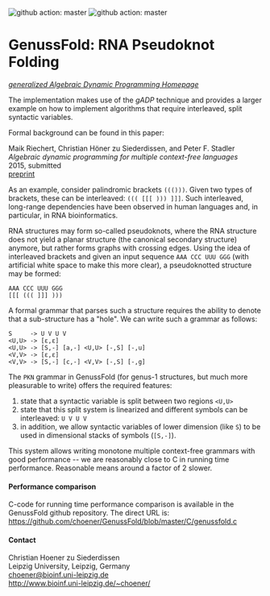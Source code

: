 ![github action: master](https://github.com/choener/GenussFold/actions/workflows/ci.yml/badge.svg)
![github action: master](https://github.com/choener/GenussFold/actions/workflows/hackage.yml/badge.svg)

# GenussFold: RNA Pseudoknot Folding

[*generalized Algebraic Dynamic Programming Homepage*](http://www.bioinf.uni-leipzig.de/Software/gADP/)

The implementation makes use of the *gADP* technique and provides a larger
example on how to implement algorithms that require interleaved, split
syntactic variables.

Formal background can be found in this paper:

Maik Riechert, Christian Höner zu Siederdissen, and Peter F. Stadler  
*Algebraic dynamic programming for multiple context-free languages*  
2015, submitted  
[preprint](http://www.bioinf.uni-leipzig.de/Software/gADP/preprints/rie-hoe-2015.pdf)  



As an example, consider palindromic brackets `((()))`. Given two types of
brackets, these can be interleaved: `((( [[[ ))) ]]]`. Such interleaved,
long-range dependencies have been observed in human languages and, in
particular, in RNA bioinformatics.

RNA structures may form so-called pseudoknots, where the RNA structure does not
yield a planar structure (the canonical secondary structure) anymore, but
rather forms graphs with crossing edges. Using the idea of interleaved brackets
and given an input sequence `AAA CCC UUU GGG` (with artificial white space to
make this more clear), a pseudoknotted structure may be formed:

```
AAA CCC UUU GGG  
[[[ ((( ]]] )))
```

A formal grammar that parses such a structure requires the ability to denote
that a sub-structure has a "hole". We can write such a grammar as follows:

```
S     -> U V U V  
<U,U> -> [ε,ε]  
<U,U> -> [S,-] [a,-] <U,U> [-,S] [-,u]  
<V,V> -> [ε,ε]  
<V,V> -> [S,-] [c,-] <V,V> [-,S] [-,g]
```

The `PKN` grammar in GenussFold (for genus-1 structures, but much more
pleasurable to write) offers the required features:

1. state that a syntactic variable is split between two regions `<U,U>`
1. state that this split system is linearized and different symbols can be
   interleaved: `U V U V`
1. in addition, we allow syntactic variables of lower dimension (like `S`) to
   be used in dimensional stacks of symbols (`[S,-]`).

This system allows writing monotone multiple context-free grammars with good
performance -- we are reasonably close to C in running time performance.
Reasonable means around a factor of 2 slower.



#### Performance comparison

C-code for running time performance comparison is available in the GenussFold
github repository. The direct URL is:
<https://github.com/choener/GenussFold/blob/master/C/genussfold.c>

#### Contact

Christian Hoener zu Siederdissen  
Leipzig University, Leipzig, Germany  
choener@bioinf.uni-leipzig.de  
http://www.bioinf.uni-leipzig.de/~choener/  

